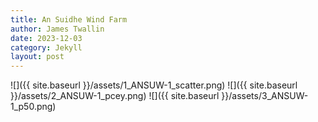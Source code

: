 ```yaml
---
title: An Suidhe Wind Farm
author: James Twallin
date: 2023-12-03
category: Jekyll
layout: post
---
```

![]({{ site.baseurl }}/assets/1_ANSUW-1_scatter.png)
![]({{ site.baseurl }}/assets/2_ANSUW-1_pcey.png)
![]({{ site.baseurl }}/assets/3_ANSUW-1_p50.png)
